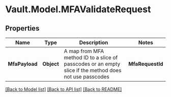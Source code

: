 # Vault.Model.MFAValidateRequest

## Properties

Name | Type | Description | Notes
------------ | ------------- | ------------- | -------------
**MfaPayload** | **Object** | A map from MFA method ID to a slice of passcodes or an empty slice if the method does not use passcodes | **MfaRequestId** | **string** | ID for this MFA request | 

[[Back to Model list]](../README.md#documentation-for-models) [[Back to API list]](../README.md#documentation-for-api-endpoints) [[Back to README]](../README.md)

